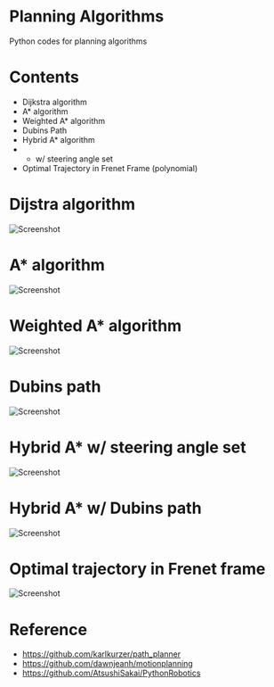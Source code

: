 # Planning Algorithms

Python codes for planning algorithms

# Contents
- Dijkstra algorithm
- A* algorithm
- Weighted A* algorithm
- Dubins Path
- Hybrid A* algorithm
-  - w/ steering angle set
- Optimal Trajectory in Frenet Frame (polynomial)

# Dijstra algorithm
![Screenshot](./python/Image/dijkstra.png)

# A* algorithm
![Screenshot](./python/Image/a_star.png)

# Weighted A* algorithm
![Screenshot](./python/Image/a_star_weight_1_2.png)

# Dubins path
![Screenshot](./python/Image/dubins_path_at_once.png)

# Hybrid A* w/ steering angle set
![Screenshot](./python/Image/hybrid_a_star_steer.png)

# Hybrid A* w/ Dubins path
![Screenshot](./python/Image/hybrid_a_star_dubins.png)

# Optimal trajectory in Frenet frame
![Screenshot](./python/video/optimal_planning.gif)



# Reference
- https://github.com/karlkurzer/path_planner
- https://github.com/dawnjeanh/motionplanning
- https://github.com/AtsushiSakai/PythonRobotics



